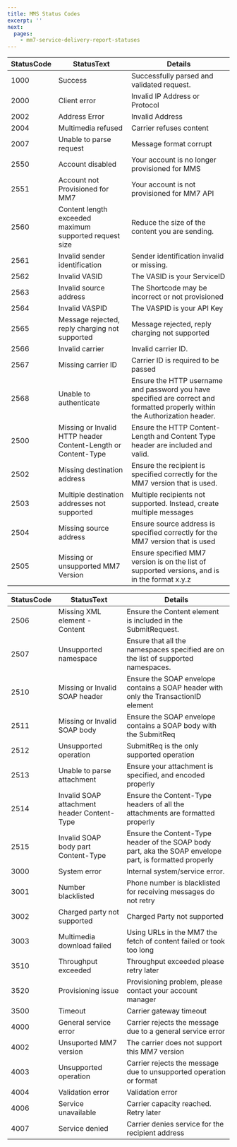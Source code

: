 ```yaml
---
title: MMS Status Codes
excerpt: ''
next:
  pages:
    - mm7-service-delivery-report-statuses
---
```

|     **StatusCode**            |            **StatusText**                                                   |  **Details**                                                                                                                            |
| -------------- | ------------------------------------------------------------- | ---------------------------------------------------------------------------------------------------------------------------- |
| 1000           | Success                                                       | Successfully parsed and validated request.                                                                                   |
| 2000           | Client error                                                  | Invalid IP Address or Protocol                                                                                               |
| 2002           | Address Error                                                 | Invalid Address                                                                                                              |
| 2004           | Multimedia refused                                            | Carrier refuses content                                                                                                      |
| 2007           | Unable to parse request                                       | Message format corrupt                                                                                                       |
| 2550           | Account disabled                                              | Your account is no longer provisioned for MMS                                                                                |
| 2551           | Account not Provisioned for MM7                               | Your account is not provisioned for MM7 API                                                                                  |
| 2560           | Content length exceeded maximum supported request size        | Reduce the size of the content you are sending.                                                                              |
| 2561           | Invalid sender identification                                 | Sender identification invalid or missing.                                                                                    |
| 2562           | Invalid VASID                                                 | The VASID is your ServiceID                                                                                                  |
| 2563           | Invalid source address                                        | The Shortcode may be incorrect or not provisioned                                                                            |
| 2564           | Invalid VASPID                                                | The VASPID is your API Key                                                                                                   |
| 2565           | Message rejected, reply charging not supported                | Message rejected, reply charging not supported                                                                               |
| 2566           | Invalid carrier                                               | Invalid carrier ID.                                                                                                          |
| 2567           | Missing carrier ID                                            | Carrier ID is required to be passed                                                                                          |
| 2568           | Unable to authenticate                                        | Ensure the HTTP username and password you have specified are correct and formatted properly within the Authorization header. |
| 2500           | Missing or Invalid HTTP header Content-Length or Content-Type | Ensure the HTTP Content-Length and Content Type header are included and valid.                                               |
| 2502           | Missing destination address                                   | Ensure the recipient is specified correctly for the MM7 version that is used.                                                |
| 2503           | Multiple destination addresses not supported                  | Multiple recipients not supported. Instead, create multiple messages                                                         |
| 2504           | Missing source address                                        | Ensure source address is specified correctly for the MM7 version that is used                                                |
| 2505           | Missing or unsupported MM7 Version                            | Ensure specified MM7 version is on the list of supported versions, and is in the format x.y.z                                |

|        StatusCode        |             StatusText                                |            Details                                                                                             |
| -------------- | ------------------------------------------- | ------------------------------------------------------------------------------------------------------- |
| 2506           | Missing XML element - Content               | Ensure the Content element is included in the SubmitRequest.                                            |
| 2507           | Unsupported namespace                       | Ensure that all the namespaces specified are on the list of supported namespaces.                       |
| 2510           | Missing or Invalid SOAP header              | Ensure the SOAP envelope contains a SOAP header with only the TransactionID element                     |
| 2511           | Missing or Invalid SOAP body                | Ensure the SOAP envelope contains a SOAP body with the SubmitReq                                        |
| 2512           | Unsupported operation                       | SubmitReq is the only supported operation                                                               |
| 2513           | Unable to parse attachment                  | Ensure your attachment is specified, and encoded properly                                               |
| 2514           | Invalid SOAP attachment header Content-Type | Ensure the Content-Type headers of all the attachments are formatted properly                           |
| 2515           | Invalid SOAP body part Content-Type         | Ensure the Content-Type header of the SOAP body part, aka the SOAP envelope part, is formatted properly |
| 3000           | System error                                | Internal system/service error.                                                                          |
| 3001           | Number blacklisted                          | Phone number is blacklisted for receiving messages do not retry                                         |
| 3002           | Charged party not supported                 | Charged Party not supported                                                                             |
| 3003           | Multimedia download failed                  | Using URLs in the MM7 the fetch of content failed or took too long                                      |
| 3510           | Throughput exceeded                         | Throughput exceeded please retry later                                                                  |
| 3520           | Provisioning issue                          | Provisioning problem, please contact your account manager                                               |
| 3500           | Timeout                                     | Carrier gateway timeout                                                                                 |
| 4000           | General service error                       | Carrier rejects the message due to a general service error                                              |
| 4002           | Unsuported MM7 version                      | The carrier does not support this MM7 version                                                           |
| 4003           | Unsupported operation                       | Carrier rejects the message due to unsupported operation or format                                      |
| 4004           | Validation error                            | Validation error                                                                                        |
| 4006           | Service unavailable                         | Carrier capacity reached. Retry later                                                                   |
| 4007           | Service denied                              | Carrier denies service for the recipient address                                                        |

